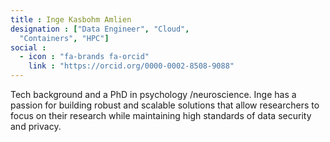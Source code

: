 ```yaml
---
title : Inge Kasbohm Amlien
designation : ["Data Engineer", "Cloud",
  "Containers", "HPC"]
social :
  - icon : "fa-brands fa-orcid"
    link : "https://orcid.org/0000-0002-8508-9088"
---
```


Tech background and a PhD in psychology /neuroscience. 
Inge has a passion for building robust and scalable solutions that allow researchers to focus on their research while maintaining high standards of data security and privacy.
